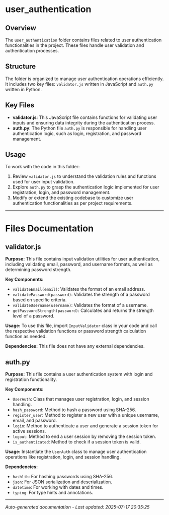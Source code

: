 # user_authentication

## Overview
The `user_authentication` folder contains files related to user authentication functionalities in the project. These files handle user validation and authentication processes.

## Structure
The folder is organized to manage user authentication operations efficiently. It includes two key files: `validator.js` written in JavaScript and `auth.py` written in Python.

## Key Files
- **validator.js**: This JavaScript file contains functions for validating user inputs and ensuring data integrity during the authentication process.
- **auth.py**: The Python file `auth.py` is responsible for handling user authentication logic, such as login, registration, and password management.

## Usage
To work with the code in this folder:
1. Review `validator.js` to understand the validation rules and functions used for user input validation.
2. Explore `auth.py` to grasp the authentication logic implemented for user registration, login, and password management.
3. Modify or extend the existing codebase to customize user authentication functionalities as per project requirements.

---

# Files Documentation

## validator.js

**Purpose:** This file contains input validation utilities for user authentication, including validating email, password, and username formats, as well as determining password strength.

**Key Components:**
- `validateEmail(email)`: Validates the format of an email address.
- `validatePassword(password)`: Validates the strength of a password based on specific criteria.
- `validateUsername(username)`: Validates the format of a username.
- `getPasswordStrength(password)`: Calculates and returns the strength level of a password.

**Usage:** To use this file, import `InputValidator` class in your code and call the respective validation functions or password strength calculation function as needed.

**Dependencies:** This file does not have any external dependencies.

## auth.py

**Purpose:** This file contains a user authentication system with login and registration functionality.

**Key Components:**
- `UserAuth`: Class that manages user registration, login, and session handling.
- `hash_password`: Method to hash a password using SHA-256.
- `register_user`: Method to register a new user with a unique username, email, and password.
- `login`: Method to authenticate a user and generate a session token for active sessions.
- `logout`: Method to end a user session by removing the session token.
- `is_authenticated`: Method to check if a session token is valid.

**Usage:** Instantiate the `UserAuth` class to manage user authentication operations like registration, login, and session handling.

**Dependencies:**
- `hashlib`: For hashing passwords using SHA-256.
- `json`: For JSON serialization and deserialization.
- `datetime`: For working with dates and times.
- `typing`: For type hints and annotations.

---
*Auto-generated documentation - Last updated: 2025-07-17 20:35:25*
